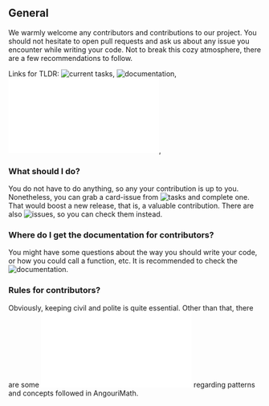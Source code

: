 ## General

We warmly welcome any contributors and contributions to our project. You should not hesitate to open pull requests and ask us about any issue you encounter while writing your code. Not to break this cozy atmosphere, there are a few recommendations to follow.

Links for TLDR: ![current tasks](https://github.com/asc-community/AngouriMath/projects), ![documentation](./AngouriMath/Docs/Contributing), ![rules](./AngouriMath/Docs/Contributing/coding_rules.md), 

### What should I do?

You do not have to do anything, so any your contribution is up to you. Nonetheless, you can grab a card-issue from ![tasks](https://github.com/asc-community/AngouriMath/projects) and complete one. That would boost a new release, that is, a valuable contribution. There are also ![issues](https://github.com/asc-community/AngouriMath/issues), so you can check them instead.

### Where do I get the documentation for contributors?

You might have some questions about the way you should write your code, or how you could call a function, etc. It is recommended to check the ![documentation](./AngouriMath/Docs/Contributing).

### Rules for contributors?

Obviously, keeping civil and polite is quite essential. Other than that, there are some ![rules](./AngouriMath/Docs/Contributing/coding_rules.md) regarding patterns and concepts followed in AngouriMath.